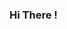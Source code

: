 ### Hi There !
</div>
<!--
 Now is the time for me to move on with a career change and go back to my old passion, software coding. 
In the past I been used to code in  C / C++. 

🌱 I’m currently learning to code in Python, going through HyperionDev bootcamp. I'm planning to learn future coding languages as Java and I would like to have a pick
at AWS also. 

In the meantime if you are intrested in my protofolio, please feel free to have a look at my repositories.
-->
<div id="header" align="center">
  <img src="https://media.giphy.com/media/17b875GGvV9m9sLmNc/giphy.gif" width="100"/>
</div>
<div id="badges">
  <a href="https://www.linkedin.com/in/bogdan-dragan-023ba525a/">
    <img src="https://img.shields.io/badge/LinkedIn-blue?style=for-the-badge&logo=linkedin&logoColor=white" alt="LinkedIn Badge"/>
  </a>
